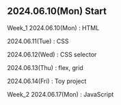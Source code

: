 ## 2024.06.10(Mon) Start
Week_1
2024.06.10(Mon) : HTML 

2024.06.11(Tue) : CSS

2024.06.12(Wed) : CSS selector 

2024.06.13(Thu) : flex, grid

2024.06.14(Fri) : Toy project

Week_2
2024.06.17(Mon) : JavaScript 
